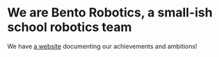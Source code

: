# We are Bento Robotics, a small-ish school robotics team

We have [a website](https://bento-robotics.github.io/website/) documenting our achievements and ambitions!
